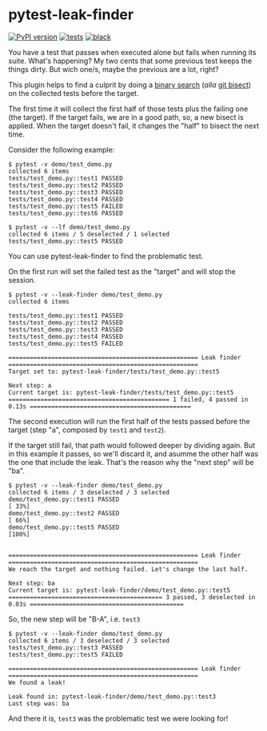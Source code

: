 # pytest-leak-finder

[![PyPI version](https://badge.fury.io/py/pytest-leak-finder.svg)](https://badge.fury.io/py/pytest-leak-finder)
[![tests](https://github.com/mgaitan/pytest-leak-finder/actions/workflows/pytest.yml/badge.svg)](https://github.com/mgaitan/pytest-leak-finder/actions/workflows/pytest.yml)
[![black](https://github.com/mgaitan/pytest-leak-finder/actions/workflows/black.yml/badge.svg)](https://github.com/mgaitan/pytest-leak-finder/actions/workflows/black.yml)


You have a test that passes when executed alone but fails when running its suite. What's happening? My two cents that some previous test keeps the things dirty. But wich one/s, maybe the previous are a lot, right? 

This plugin helps to find a culprit by doing a [binary search](https://en.wikipedia.org/wiki/Binary_search_algorithm) (*alla* [git bisect](https://git-scm.com/docs/git-bisect)) on the collected tests before the target. 

The first time it will collect the first half of those tests plus the failing one (the target). If the target fails, we are in a good path, so, a new bisect is applied. When the target doesn't fail, it changes the "half" to bisect the next time. 

Consider the following example:

```
$ pytest -v demo/test_demo.py 
collected 6 items                                                                                                                                            
tests/test_demo.py::test1 PASSED                                                                             
tests/test_demo.py::test2 PASSED                                                                              
tests/test_demo.py::test3 PASSED                                                                              
tests/test_demo.py::test4 PASSED                                                                             
tests/test_demo.py::test5 FAILED                                                                              
tests/test_demo.py::test6 PASSED 

$ pytest -v --lf demo/test_demo.py 
collected 6 items / 5 deselected / 1 selected                                                                                                                
tests/test_demo.py::test5 PASSED 

```

You can use pytest-leak-finder to find the problematic test. 

On the first run will set the failed test as the "target" and will stop the session.  

```
$ pytest -v --leak-finder demo/test_demo.py 
collected 6 items

tests/test_demo.py::test1 PASSED                                                                              
tests/test_demo.py::test2 PASSED                                                                              
tests/test_demo.py::test3 PASSED                                                                              
tests/test_demo.py::test4 PASSED                                                                              
tests/test_demo.py::test5 FAILED

===================================================== Leak finder =====================================================
Target set to: pytest-leak-finder/tests/test_demo.py::test5

Next step: a
Current target is: pytest-leak-finder/tests/test_demo.py::test5
============================================= 1 failed, 4 passed in 0.13s =============================================
```

The second execution will run the first half of the tests passed before the target (step "a", composed by `test1` and `test2`). 

If the target still fail, that path would followed deeper by dividing again. But in this example 
it passes, so we'll discard it, and asumme the other half was the one that include the leak.
That's the reason why the "next step" will be "ba".

```
$ pytest -v --leak-finder demo/test_demo.py
collected 6 items / 3 deselected / 3 selected                                                                                                                
demo/test_demo.py::test1 PASSED                                                                                 [ 33%]
demo/test_demo.py::test2 PASSED                                                                                 [ 66%]
demo/test_demo.py::test5 PASSED                                                                                 [100%]


===================================================== Leak finder =====================================================
We reach the target and nothing failed. Let's change the last half.

Next step: ba
Current target is: pytest-leak-finder/demo/test_demo.py::test5
=========================================== 3 passed, 3 deselected in 0.03s ===========================================
```


So, the new step will be "B-A", i.e. `test3`


```
$ pytest -v --leak-finder demo/test_demo.py
collected 6 items / 3 deselected / 3 selected                                                                                                                
tests/test_demo.py::test3 PASSED                                                                              
tests/test_demo.py::test5 FAILED

===================================================== Leak finder =====================================================
We found a leak!

Leak found in: pytest-leak-finder/demo/test_demo.py::test3
Last step was: ba
```


And there it is, `test3` was the problematic test we were looking for! 
